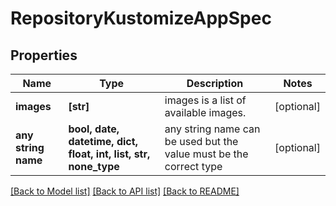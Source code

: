 # RepositoryKustomizeAppSpec


## Properties
Name | Type | Description | Notes
------------ | ------------- | ------------- | -------------
**images** | **[str]** | images is a list of available images. | [optional] 
**any string name** | **bool, date, datetime, dict, float, int, list, str, none_type** | any string name can be used but the value must be the correct type | [optional]

[[Back to Model list]](../README.md#documentation-for-models) [[Back to API list]](../README.md#documentation-for-api-endpoints) [[Back to README]](../README.md)


